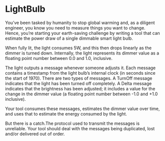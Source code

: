 # LightBulb
You’ve been tasked by humanity to stop global warming and, as a diligent engineer, you know you need to measure things you want to change. Hence, you’re starting your earth-saving challenge by writing a tool that can estimate the power draw of a single dimmable smart light bulb. 

When fully lit, the light consumes 5W, and this then drops linearly as the dimmer is turned down. Internally, the light represents its dimmer value as a floating point number between 0.0 and 1.0, inclusive. 

The light outputs a message whenever someone adjusts it. Each message contains a timestamp from the light bulb’s internal clock (in seconds since the start of 1970). There are two types of messages. A TurnOff message indicates that the light has been turned off completely. A Delta message indicates that the brightness has been adjusted; it includes a value for the change in the dimmer value (a floating point number between -1.0 and +1.0 inclusive). 

Your tool consumes these messages, estimates the dimmer value over time, and uses that to estimate the energy consumed by the light. 

But there is a catch.The protocol used to transmit the messages is unreliable. Your tool should deal with the messages being duplicated, lost and/or delivered out of order.
